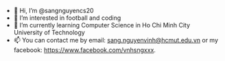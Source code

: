 - 👋 Hi, I’m @sangnguyencs20
- 👀 I’m interested in football and coding
- 🌱 I’m currently learning Computer Science in Ho Chi Minh City University of Technology
- 📫 You can contact me by email: sang.nguyenvinh@hcmut.edu.vn or my facebook: https://www.facebook.com/vnhsngxxx.

<!---
sangnguyencs20/sangnguyencs20 is a ✨ special ✨ repository because its `README.md` (this file) appears on your GitHub profile.
You can click the Preview link to take a look at your changes.
--->
